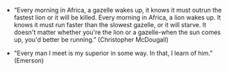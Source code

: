 - “Every morning in Africa, a gazelle wakes up, it knows it must outrun the fastest lion or it will be killed. Every morning in Africa, a lion wakes up. It knows it must run faster than the slowest gazelle, or it will starve. It doesn't matter whether you're the lion or a gazelle-when the sun comes up, you'd better be running.” (Christopher McDougall)

- "Every man I meet is my superior in some way. In that, I learn of him." (Emerson)

